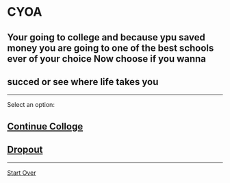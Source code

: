 # CYOA
## Your going to college and because ypu saved money you are going to one of the best schools ever of your choice Now choose if you wanna 
## succed or see where life takes you
---
Select an option:
## [Continue Colloge](../graduated/graduated.md)
## [Dropout](../dropout/droupout.md)
---
[Start Over](../home.md)